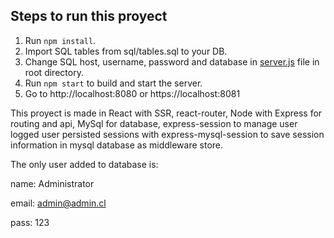 ## Steps to run this proyect

1. Run `npm install`.
2. Import SQL tables from sql/tables.sql to your DB.
3. Change SQL host, username, password and database in [server.js](https://github.com/fperich/saltala-react-node-mysql/server.js) file in root directory.
4. Run `npm start` to build and start the server.
5. Go to http://localhost:8080 or https://localhost:8081

This proyect is made in React with SSR, react-router, Node with Express for routing and api, MySql for database, express-session to manage user logged user persisted sessions with express-mysql-session to save session information in mysql database as middleware store.


The only user added to database is:

name: Administrator

email: admin@admin.cl

pass: 123
